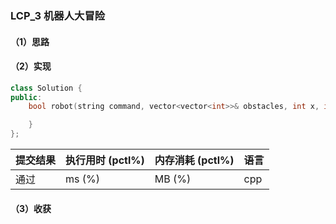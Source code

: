 ### LCP_3 机器人大冒险

#### （1）思路

#### （2）实现

```cpp
class Solution {
public:
    bool robot(string command, vector<vector<int>>& obstacles, int x, int y) {

    }
};
```

| 提交结果 | 执行用时 (pctl%) | 内存消耗 (pctl%) | 语言 |
|:---------|:-----------------|:-----------------|:-----|
| 通过     |  ms (%)   |  MB (%)  | cpp  |

#### （3）收获
